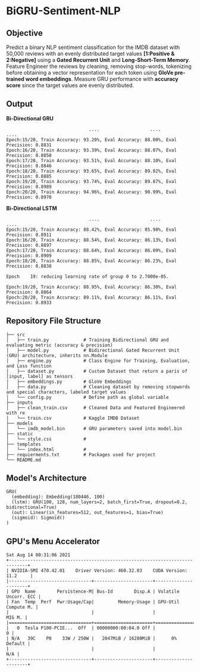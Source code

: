 # BiGRU-Sentiment-NLP

## Objective
Predict a binary NLP sentiment classification for the IMDB dataset with 50,000 reviews with an evenly distributed target values **[1:Positive & 2:Negative]** using a **Gated Recurrent Unit** and **Long-Short-Term Memory**. Feature Engineer the reviews by cleaning, removing stop-words, tokenizing before obtaining a vector representation for each token using **GloVe pre-trained word embeddings**. Measure GRU performance with **accuracy score** since the target values are evenly distributed. 

## Output 
**Bi-Directional GRU**
```
                               ....                   ....                    ....
Epoch:15/20, Train Accuracy: 93.20%, Eval Accuracy: 88.00%, Eval Precision: 0.8831
Epoch:16/20, Train Accuracy: 93.39%, Eval Accuracy: 88.07%, Eval Precision: 0.8850
Epoch:17/20, Train Accuracy: 93.51%, Eval Accuracy: 88.10%, Eval Precision: 0.8846
Epoch:18/20, Train Accuracy: 93.65%, Eval Accuracy: 89.82%, Eval Precision: 0.8885
Epoch:19/20, Train Accuracy: 93.74%, Eval Accuracy: 89.87%, Eval Precision: 0.8989
Epoch:20/20, Train Accuracy: 94.96%, Eval Accuracy: 90.99%, Eval Precision: 0.8970
```

**Bi-Directional LSTM**
```
                               ....                   ....                    ....
Epoch:15/20, Train Accuracy: 88.42%, Eval Accuracy: 85.98%, Eval Precision: 0.8911
Epoch:16/20, Train Accuracy: 88.54%, Eval Accuracy: 86.13%, Eval Precision: 0.8897
Epoch:17/20, Train Accuracy: 88.64%, Eval Accuracy: 86.09%, Eval Precision: 0.8909
Epoch:18/20, Train Accuracy: 88.85%, Eval Accuracy: 86.23%, Eval Precision: 0.8838

Epoch    19: reducing learning rate of group 0 to 2.7000e-05.

Epoch:19/20, Train Accuracy: 88.95%, Eval Accuracy: 86.30%, Eval Precision: 0.8864
Epoch:20/20, Train Accuracy: 89.11%, Eval Accuracy: 86.11%, Eval Precision: 0.8933
```
## Repository File Structure
    ├── src          
    │   ├── train.py             # Training Bidirectional GRU and evaluating metric (accuracy & precision) 
    │   ├── model.py             # Bidirectional Gated Recurrent Unit (GRU) architecture, inherits nn.Module
    │   ├── engine.py            # Class Engine for Training, Evaluation, and Loss function 
    │   ├── dataset.py           # Custom Dataset that return a paris of [input, label] as tensors
    │   ├── embeddings.py        # GloVe Embeddings
    │   ├── data.py              # Cleaning dataset by removing stopwords and special characters, labeled target values
    │   └── config.py            # Define path as global variable
    ├── inputs
    │   ├── clean_train.csv      # Cleaned Data and Featured Engineered with re
    │   └── train.csv            # Kaggle IMDB Dataset 
    ├── models
    │   └── imdb_model.bin       # GRU parameters saved into model.bin 
    ├── static
    │   └── style.css            #  
    ├── templates
    │   └── index.html           # 
    ├── requierments.txt         # Packages used for project
    └── README.md

## Model's Architecture
```
GRU(
  (embedding): Embedding(180446, 100)
  (lstm): GRU(100, 128, num_layers=2, batch_first=True, dropout=0.2, bidirectional=True)
  (out): Linear(in_features=512, out_features=1, bias=True)
  (sigmoid): Sigmoid()
)
```  

## GPU's Menu Accelerator
```
Sat Aug 14 00:31:06 2021       
+-----------------------------------------------------------------------------+
| NVIDIA-SMI 470.42.01    Driver Version: 460.32.03    CUDA Version: 11.2     |
|-------------------------------+----------------------+----------------------+
| GPU  Name        Persistence-M| Bus-Id        Disp.A | Volatile Uncorr. ECC |
| Fan  Temp  Perf  Pwr:Usage/Cap|         Memory-Usage | GPU-Util  Compute M. |
|                               |                      |               MIG M. |
|===============================+======================+======================|
|   0  Tesla P100-PCIE...  Off  | 00000000:00:04.0 Off |                    0 |
| N/A   39C    P0    33W / 250W |   2047MiB / 16280MiB |      0%      Default |
|                               |                      |                  N/A |
+-------------------------------+----------------------+----------------------+
```

